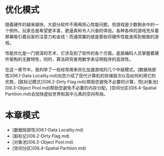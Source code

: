 优化模式
============================

随着硬件的越来越快，大部分软件不用再担心性能问题，但游戏是少数剩余中的一个例外。玩家总是希望更丰富，更逼真和令人兴奋的体验。各种各样的游戏充斥着屏幕吸引着玩家的注意力和金钱！而通常赢的就是那些将硬件性能发挥到极致的游戏。

性能优化是一门很深的艺术，它涉及到了软件的各个方面。底层编码人员掌握着硬件架构的无数特性，同时，算法研究者用数学来证明程序的高效性。

在这一章节中，我列举了一些经常用来优化加速游戏的几个中层模式。[数据局部性](06.1-Data Locality.md)向您介绍了现代计算机的存储层次以及如何利用它的优势。[脏标记模式]((06.2-Dirty Flag.md))帮助您避免不必要的计算，而[对象池](06.3-Object Pool.md)帮助您避免不必要的内存分配。[空间分区](06.4-Spatial Partition.md)会加快虚拟世界和其中元素的空间布局。

# 本章模式
-  [数据局部性](06.1-Data Locality.md)
-  [脏标记](06.2-Dirty Flag.md)
-  [对象池](06.3-Object Pool.md)
-  [空间分区](06.4-Spatial Partition.md)